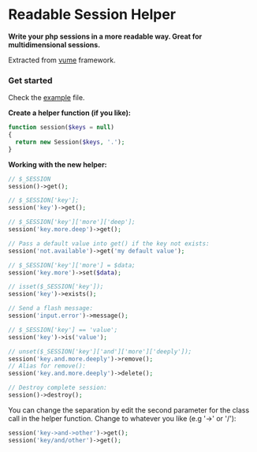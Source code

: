 Readable Session Helper
=======================

**Write your php sessions in a more readable way. Great for multidimensional sessions.**

Extracted from [vume](https://github.com/devfake/vume) framework.


### Get started

Check the [example](https://github.com/devfake/Readable-Session-Helper/blob/master/example.php) file.

**Create a helper function (if you like):**

```php
function session($keys = null)
{
  return new Session($keys, '.');
}
```

**Working with the new helper:**

```php
// $_SESSION
session()->get();

// $_SESSION['key'];
session('key')->get();

// $_SESSION['key']['more']['deep'];
session('key.more.deep')->get();

// Pass a default value into get() if the key not exists:
session('not.available')->get('my default value');

// $_SESSION['key']['more'] = $data;
session('key.more')->set($data);

// isset($_SESSION['key']);
session('key')->exists();

// Send a flash message:
session('input.error')->message();

// $_SESSION['key'] == 'value';
session('key')->is('value');

// unset($_SESSION['key']['and']['more']['deeply']);
session('key.and.more.deeply')->remove();
// Alias for remove():
session('key.and.more.deeply')->delete();

// Destroy complete session:
session()->destroy();
```

You can change the separation by edit the second parameter for the class call in the helper function.
Change to whatever you like (e.g '->' or '/'):

```php
session('key->and->other')->get();
session('key/and/other')->get();
```
